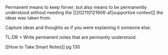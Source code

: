 Permanent means to keep forver, but also means to be permanently understood without needing the [[202110121606-a1|supportive context]] the ideas was taken from.

Capture ideas and thoughts as if you were explaining it someone else.

TL:DR > Write permanent notes that are permantly understood.

[[How to Take Smart Notes]] pg 130
